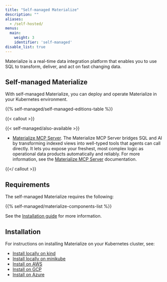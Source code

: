 ```yaml
---
title: "Self-managed Materialize"
description: ""
aliases:
  - /self-hosted/
menus:
  main:
    weight: 3
    identifier: 'self-managed'
disable_list: true
---
```


Materialize is a real-time data integration platform that enables you to use SQL
to transform, deliver, and act on fast changing data.

## Self-managed Materialize

With self-managed Materialize, you can deploy and operate Materialize in your
Kubernetes environment.

{{% self-managed/self-managed-editions-table %}}

{{< callout >}}

{{< self-managed/also-available >}}

- [Materialize MCP Server](https://materialize.com/blog/materialize-turns-views-into-tools-for-agents/).
  The Materialize MCP Server bridges SQL and AI by transforming indexed views into well-typed tools
  that agents can call directly. It lets you expose your freshest, most complex logic as operational
  data products automatically and reliably. For more information, see the
  [Materialize MCP Server](/integrations/llm/) documentation.

{{</ callout >}}

## Requirements

The self-managed Materialize requires the following:

{{% self-managed/materialize-components-list %}}

See the [Installation guide](./installation/) for more information.

## Installation

For instructions on installing Materialize on your Kubernetes cluster, see:

- [Install locally on kind](./installation/install-on-local-kind/)
- [Install locally on
  minikube](./installation/install-on-local-minikube/)
- [Install on AWS](./installation/install-on-aws/)
- [Install on GCP](./installation/install-on-gcp/)
- [Install on Azure](./installation/install-on-azure/)
